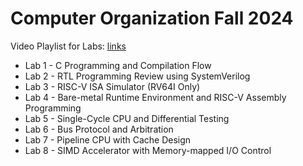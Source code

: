 # Computer Organization Fall 2024

Video Playlist for Labs: [links]()

- Lab 1 - C Programming and Compilation Flow
- Lab 2 - RTL Programming Review using SystemVerilog
- Lab 3 - RISC-V ISA Simulator (RV64I Only)
- Lab 4 - Bare-metal Runtime Environment and RISC-V Assembly Programming
- Lab 5 - Single-Cycle CPU and Differential Testing
- Lab 6 - Bus Protocol and Arbitration
- Lab 7 - Pipeline CPU with Cache Design
- Lab 8 - SIMD Accelerator with Memory-mapped I/O Control


